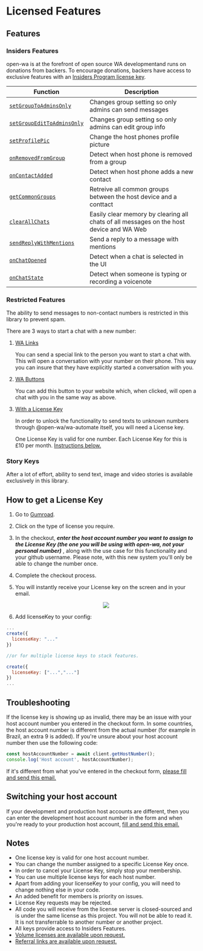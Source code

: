 # Licensed Features

## Features

### Insiders Features

open-wa is at the forefront of open source WA developmentand runs on donations from backers. To encourage donations, backers have access to exclusive features with an [Insiders Program license key](https://gumroad.com/l/BTMt).


| Function                          | Description |
| --------------------------------- | ----------- |
| [`setGroupToAdminsOnly`](https://open-wa.github.io/wa-automate-nodejs/classes/client.html#setGroupToAdminsOnly)                   | Changes group setting so only admins can send messages            |
| [`setGroupEditToAdminsOnly`](https://open-wa.github.io/wa-automate-nodejs/classes/client.html#setGroupEditToAdminsOnly)                   | Changes group setting so only admins can edit group info            |
| [`setProfilePic`](https://open-wa.github.io/wa-automate-nodejs/classes/client.html#setProfilePic)                   | Change the host phones profile picture           |
| [`onRemovedFromGroup`](https://open-wa.github.io/wa-automate-nodejs/classes/client.html#onRemovedFromGroup)                   | Detect when host phone is removed from a group           |
| [`onContactAdded`](https://open-wa.github.io/wa-automate-nodejs/classes/client.html#onContactAdded)                   | Detect when host phone adds a new contact           |
| [`getCommonGroups`](https://open-wa.github.io/wa-automate-nodejs/classes/client.html#getCommonGroups)                   | Retreive all common groups between the host device and a conttact           |
| [`clearAllChats`](https://open-wa.github.io/wa-automate-nodejs/classes/client.html#clearAllChats)                   | Easily clear memory by clearing all chats of all messages on the host device and WA Web           |
| [`sendReplyWithMentions`](https://open-wa.github.io/wa-automate-nodejs/classes/client.html#sendReplyWithMentions)                   | Send a reply to a message with mentions           |
| [`onChatOpened`](https://open-wa.github.io/wa-automate-nodejs/classes/client.html#onChatOpened)                   | Detect when a chat is selected in the UI           |
| [`onChatState`](https://open-wa.github.io/wa-automate-nodejs/classes/client.html#onChatState)                   | Detect when someone is typing or recording a voicenote           |

### Restricted Features

The ability to send messages to non-contact numbers is restricted in this library to prevent spam.

There are 3 ways to start a chat with a new number:

1. [WA Links](https://faq.whatsapp.com/en/26000030/)
  
      You can send a special link to the person you want to start a chat with. This will open a conversation with your number on their phone. This way you can insure that they have explicitly started a conversation with you.
2. [WA Buttons](https://github.com/smashah/whatsapp-button?ref=open-wa-nodejs)

      You can add this button to your website which, when clicked, will open a chat with you in the same way as above.
3. [With a License Key](#how-to-get-a-license-key)

     In order to unlock the functionality to send texts to unknown numbers through @open-wa/wa-automate itself, you will need a License key.

     One License Key is valid for one number. Each License Key for this is £10 per month. [Instructions below.](#how-to-get-a-license-key)

### Story Keys

After a lot of effort, ability to send text, image and video stories is available exclusively in this library.

## How to get a License Key

1. Go to [Gumroad](https://gumroad.com/l/BTMt).
2. Click on the type of license you require.
3. In the checkout, ***enter the host account number you want to assign to the License Key (the one you will be using with open-wa, not your personal number)*** , along with the use case for this functionality and your github username. Please note, with this new system you'll only be able to change the number once.
4. Complete the checkout process.
5. You will instantly receive your License key on the screen and in your email.

   <div align="center">
   <img src="https://raw.githubusercontent.com/open-wa/wa-automate-nodejs/master/resources/membership.png"/>
   </div>

6. Add licenseKey to your config:

```javascript
...
create({
  licenseKey: "..."
})

//or for multiple license keys to stack features.

create({
  licenseKey: ["...","..."]
})
...
```

## Troubleshooting

If the license key is showing up as invalid, there may be an issue with your host account number you entered in the checkout form. In some countries, the host account number is different from the actual number (for example in Brazil, an extra 9 is added). If you're unsure about your host account number then use the following code:

```javascript
const hostAccountNumber = await client.getHostNumber();
console.log('Host account', hostAccountNumber);
```

If it's different from what you've entered in the checkout form, [please fill and send this email.](mailto:shah@idk.uno?subject=OPENWA%3A%20WRONG%20HOST%20ACC%20NUMBER&body=email%20used%20to%20buy%20key%3A%0D%0Alicense%20key%3A%0D%0Acorrect%20host%20account%20number%3A%0D%0A)

## Switching your host account

If your development and production host accounts are different, then you can enter the development host account number in the form and when you're ready to your production host account, [fill and send this email.](mailto:shah@idk.uno?subject=OPENWA%3A%PRODUCTION%20HOST%20ACC%20NUMBER&body=email%20used%20to%20buy%20key%3A%0D%0Alicense%20key%3A%0D%0Acorrect%20host%20account%20number%3A%0D%0A)

## Notes

- One license key is valid for one host account number.
- You can change the number assigned to a specific License Key once.
- In order to cancel your License Key, simply stop your membership.
- You can use multiple license keys for each host number.
- Apart from adding your licenseKey to your config, you will need to change nothing else in your code.
- An added benefit for members is priority on issues.
- License Key requests may be rejected.
- All code you will receive from the license server is closed-sourced and is under the same license as this project. You will not be able to read it. It is not transferrable to another number or another project.
- All keys provide access to Insiders Features.
- [Volume licenses are available upon request.](mailto:shah@idk.uno?subject=OPENWA%3A%VOLUME%%20LICENSE)
- [Referral links are available upon request.](mailto:shah@idk.uno?subject=OPENWA%3A%Referral%%20Scheme)